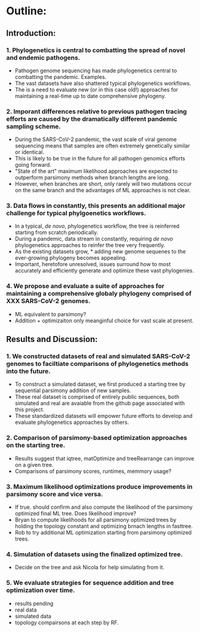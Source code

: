 # Outline:

## Introduction: 
### 1. Phylogenetics is central to combatting the spread of novel and endemic pathogens. 
+ Pathogen genome sequencing has made phylogenetics central to combatting the pandemic. Examples. 
+ The vast datasets have also shattered typical phylogenetics workflows.
+ The is a need to evaluate new (or in this case old!) approaches for maintaining a real-time up to date comprehensive phylogeny. 

### 2. Imporant differences relative to previous pathogen tracing efforts are caused by the dramatically different pandemic sampling scheme.  
+ During the SARS-CoV-2 pandemic, the vast scale of viral genome sequencing means that samples are often extremely genetically similar or identical. 
+ This is likely to be true in the future for all pathogen genomics efforts going forward. 
+ "State of the art" maximum likelihood approaches are expected to outperform parsimony methods when branch lengths are long. 
+ However, when branches are short, only rarely will two mutations occur on the same branch and the advantages of ML approaches is not clear.  

### 3. Data flows in constantly, this presents an additional major challenge for typical phylgoenetics workflows. 
+ In a typical, *de novo*, phylogenetics workflow, the tree is reinferred starting from scratch periodically. 
+ During a pandemic, data stream in constantly, requiring *de novo* phylogenetics approaches to reinfer the tree very frequently. 
+ As the existing datasets grow, * adding new genome sequenes to the ever-growing phylogeny becomes appealing. 
+ Important, heretofore unresolved, issues surround how to most accurately and efficiently generate and optimize these vast phylogenies. 

### 4. We propose and evaluate a suite of approaches for maintaining a comprehensive globaly phylogeny comprised of XXX SARS-CoV-2 genomes. 
+ ML equivalent to parsimony?
+ Addition + optimizaiton only meanginful choice for vast scale at present. 

## Results and Discussion: 
### 1. We constructed datasets of real and simulated SARS-CoV-2 genomes to faciltiate comparisons of phylogenetics methods into the future.
+ To construct a simulated dataset, we first produced a starting tree by sequential parsimony addition of new samples. 
+ These real dataset is comprised of entirely public sequences, both simulated and real are avaiable from the github page associated with this project. 
+ These standardized datasets will empower future efforts to develop and evaluate phylogenetics approaches by others.

### 2. Comparison of parsimony-based optimization approaches on the starting tree. 
+ Results suggest that iqtree, matOptimize and treeRearrange can improve on a given tree. 
+ Comparisons of parsimony scores, runtimes, memmory usage?

### 3. Maximum likelihood optimizations produce improvements in parsimony score and vice versa. 
+ If true. should confirm and also compute the likelihood of the parsimony optimized final ML tree. Does likelihood improve?
+ Bryan to compute likelihoods for all parsimony optimized trees by holding the topology constant and optimizing brnach lengths in fasttree. 
+ Rob to try additional ML optimization starting from parsimony optimized trees. 

### 4. Simulation of datasets using the finalized optimized tree. 
+ Decide on the tree and ask Nicola for help simulating from it.

### 5. We evaluate strategies for sequence addition and tree optimization over time. 
+ results pending
+ real data
+ simulated data
+ topology compairsons at each step by RF. 
